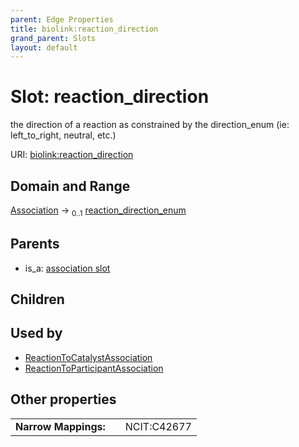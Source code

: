 ```yaml
---
parent: Edge Properties
title: biolink:reaction_direction
grand_parent: Slots
layout: default
---
```


# Slot: reaction_direction


the direction of a reaction as constrained by the direction_enum (ie: left_to_right, neutral, etc.)

URI: [biolink:reaction_direction](https://w3id.org/biolink/vocab/reaction_direction)

## Domain and Range

[Association](Association.md) ->  <sub>0..1</sub> [reaction_direction_enum](reaction_direction_enum.md)

## Parents

 *  is_a: [association slot](association_slot.md)

## Children


## Used by

 * [ReactionToCatalystAssociation](ReactionToCatalystAssociation.md)
 * [ReactionToParticipantAssociation](ReactionToParticipantAssociation.md)

## Other properties

|  |  |  |
| --- | --- | --- |
| **Narrow Mappings:** | | NCIT:C42677 |

